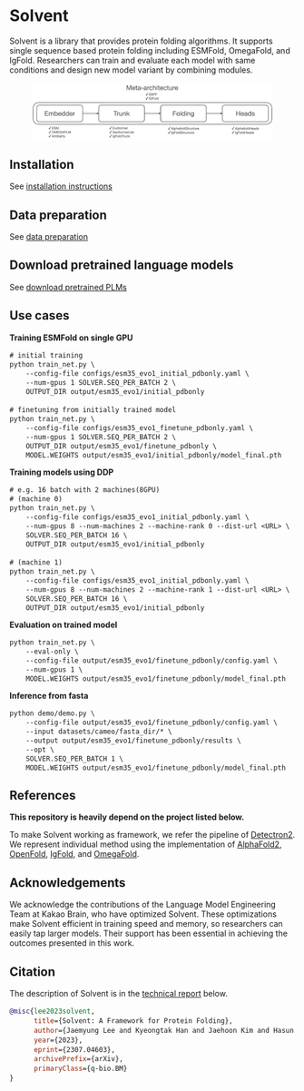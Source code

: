 # Solvent

Solvent is a library that provides protein folding algorithms. It supports single sequence based protein folding including ESMFold, OmegaFold, and IgFold. Researchers can train and evaluate each model with same conditions and design new model variant by combining modules.
<div align="center">
<figure>
  <img alt="" src="./assets/meta_arch.png" width=900>
</figure>
</div>

## Installation
See [installation instructions](INSTALL.md)

## Data preparation
See [data preparation](datasets/README.md)

## Download pretrained language models
See [download pretrained PLMs](pretrained_model/README.md)

## Use cases
**Training ESMFold on single GPU**
```
# initial training
python train_net.py \
    --config-file configs/esm35_evo1_initial_pdbonly.yaml \
    --num-gpus 1 SOLVER.SEQ_PER_BATCH 2 \
    OUTPUT_DIR output/esm35_evo1/initial_pdbonly

# finetuning from initially trained model
python train_net.py \
    --config-file configs/esm35_evo1_finetune_pdbonly.yaml \
    --num-gpus 1 SOLVER.SEQ_PER_BATCH 2 \
    OUTPUT_DIR output/esm35_evo1/finetune_pdbonly \
    MODEL.WEIGHTS output/esm35_evo1/initial_pdbonly/model_final.pth
```

**Training models using DDP**
```
# e.g. 16 batch with 2 machines(8GPU)
# (machine 0)
python train_net.py \
    --config-file configs/esm35_evo1_initial_pdbonly.yaml \
    --num-gpus 8 --num-machines 2 --machine-rank 0 --dist-url <URL> \
    SOLVER.SEQ_PER_BATCH 16 \
    OUTPUT_DIR output/esm35_evo1/initial_pdbonly

# (machine 1)
python train_net.py \
    --config-file configs/esm35_evo1_initial_pdbonly.yaml \
    --num-gpus 8 --num-machines 2 --machine-rank 1 --dist-url <URL> \
    SOLVER.SEQ_PER_BATCH 16 \
    OUTPUT_DIR output/esm35_evo1/initial_pdbonly

```

**Evaluation on trained model**
```
python train_net.py \
    --eval-only \
    --config-file output/esm35_evo1/finetune_pdbonly/config.yaml \
    --num-gpus 1 \
    MODEL.WEIGHTS output/esm35_evo1/finetune_pdbonly/model_final.pth

```

**Inference from fasta**
```
python demo/demo.py \
    --config-file output/esm35_evo1/finetune_pdbonly/config.yaml \
    --input datasets/cameo/fasta_dir/* \
    --output output/esm35_evo1/finetune_pdbonly/results \
    --opt \
    SOLVER.SEQ_PER_BATCH 1 \
    MODEL.WEIGHTS output/esm35_evo1/finetune_pdbonly/model_final.pth
```



## References
**This repository is heavily depend on the project listed below.**

To make Solvent working as framework, we refer the pipeline of [Detectron2](https://github.com/facebookresearch/detectron2). We represent individual method using the implementation of [AlphaFold2](https://github.com/deepmind/alphafold), [OpenFold](https://github.com/aqlaboratory/openfold), [IgFold](https://github.com/Graylab/IgFold), and [OmegaFold](https://github.com/HeliXonProtein/OmegaFold).

## Acknowledgements
We acknowledge the contributions of the Language Model Engineering Team at Kakao Brain, who have optimized Solvent. These optimizations make Solvent efficient in training speed and memory, so researchers can easily tap larger models. Their support has been essential in achieving the outcomes presented in this work.

## Citation
The description of Solvent is in the [technical report](https://arxiv.org/abs/2307.04603) below. 
```bibtex
@misc{lee2023solvent,
      title={Solvent: A Framework for Protein Folding}, 
      author={Jaemyung Lee and Kyeongtak Han and Jaehoon Kim and Hasun Yu and Youhan Lee},
      year={2023},
      eprint={2307.04603},
      archivePrefix={arXiv},
      primaryClass={q-bio.BM}
}
```